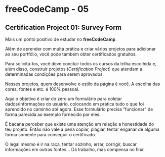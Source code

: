 # freeCodeCamp - 05

## Certification Project 01: Survey Form

Mais um ponto positivo de estudar no **freeCodeCamp**.

Além de aprender com muita prática e criar vários projetos para adicionar ao seu portfólio, você pode também obter certificados gratuitos.

Para solicitá-los, você deve concluir todos os cursos da trilha escolhida e, além disso, construir projetos (*Certification Project*) que atendam a determinadas condições para serem aprovados.

Nesses projetos, quem desenvolve o estilo da página é você. A escolha das cores, fontes e etc. é 100% pessoal. 

Aqui o objetivo é criar do zero um formulário para coletar dados/informações do usuário, colocando em prática tudo o que foi aprendido no caminho até agora. Esse formulário precisa "funcionar" de forma parecida ao exemplo fornecido por eles.

É bacana perceber que existe uma atenção em relação a honestidade do teu projeto. Então não vale a pena copiar, plagiar, tentar enganar de alguma forma somente para conseguir o certificado. 

O legal mesmo é ir na raça, tentar sozinho, errar, corrigir, buscar informações em outras fontes... Dá trabalho, mas compensa no final.

